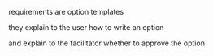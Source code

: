 requirements are option templates

they explain to the user how to write an option

and explain to the facilitator whether to approve the option